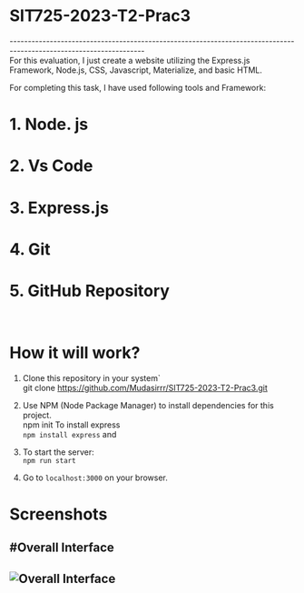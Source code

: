 # SIT725-2023-T2-Prac3
-------------------------------------------------------------------------------------------------------------------<br>
For this evaluation, I just create a website utilizing the Express.js Framework, Node.js, CSS, Javascript, Materialize, and basic HTML.

For completing this task, I have used following tools and Framework:<br>
   # 1. Node. js<br>
   # 2. Vs Code <br>
   # 3. Express.js <br>
   # 4. Git<br>
   # 5. GitHub Repository<br>
<br>
   
# How it will work?

1. Clone this repository in your system`<br>
    git clone https://github.com/Mudasirrr/SIT725-2023-T2-Prac3.git

2. Use NPM (Node Package Manager) to install dependencies for this project. <br>
    npm init
To install express  <br>
```npm install express``` and <br>

3. To start the server: <br>
```npm run start```<br>

4. Go to `localhost:3000` on your browser. <br>

# Screenshots

#Overall Interface
-------
![Overall Interface](https://github.com/Mudasirrr/SIT725-TASK-2.2P-Assessment-/blob/main/Overl%20Interface.PNG)
--------------
